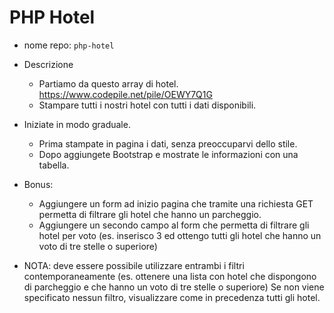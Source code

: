 # PHP Hotel

- nome repo: `php-hotel`
+ Descrizione
    - Partiamo da questo array di hotel. https://www.codepile.net/pile/OEWY7Q1G
    - Stampare tutti i nostri hotel con tutti i dati disponibili.
+ Iniziate in modo graduale.
    - Prima stampate in pagina i dati, senza preoccuparvi dello stile.
    - Dopo aggiungete Bootstrap e mostrate le informazioni con una tabella.

+ Bonus:
    - Aggiungere un form ad inizio pagina che tramite una richiesta GET permetta di filtrare gli hotel che hanno un parcheggio.
    - Aggiungere un secondo campo al form che permetta di filtrare gli hotel per voto (es. inserisco 3 ed ottengo tutti gli hotel che hanno un voto di tre stelle o superiore)
    
+ NOTA: deve essere possibile utilizzare entrambi i filtri contemporaneamente (es. ottenere una lista con hotel che dispongono di parcheggio e che hanno un voto di tre stelle o superiore)
Se non viene specificato nessun filtro, visualizzare come in precedenza tutti gli hotel.